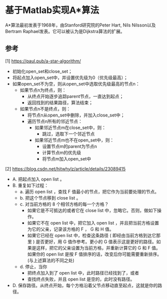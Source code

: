 # 基于Matlab实现A*算法

A*算法最初发表于1968年，由Stanford研究院的Peter Hart, Nils Nilsson以及Bertram Raphael发表。它可以被认为是Dijkstra算法的扩展。

## 参考

[1] https://paul.pub/a-star-algorithm/

* 初始化open_set和close_set；
* 将起点加入open_set中，并设置优先级为0（优先级最高）；
* 如果open_set不为空，则从open_set中选取优先级最高的节点n：
    * 如果节点n为终点，则：
        * 从终点开始逐步追踪parent节点，一直达到起点；
        * 返回找到的结果路径，算法结束；
    * 如果节点n不是终点，则：
        * 将节点n从open_set中删除，并加入close_set中；
        * 遍历节点n所有的邻近节点：
            * 如果邻近节点m在close_set中，则：
                * 跳过，选取下一个邻近节点
            * 如果邻近节点m也不在open_set中，则：
                * 设置节点m的parent为节点n
                * 计算节点m的优先级
                * 将节点m加入open_set中

[2] https://blog.csdn.net/hitwhylz/article/details/23089415
* A. 把起点加入 open list 。
* B. 重复如下过程：
    * a. 遍历 open list ，查找 F 值最小的节点，把它作为当前要处理的节点。
    * b. 把这个节点移到 close list 。
    * c. 对当前方格的 8 个相邻方格的每一个方格？
       * 如果它是不可抵达的或者它在 close list 中，忽略它。否则，做如下操作。
       * 如果它不在 open list 中，把它加入 open list ，并且把当前方格设置为它的父亲，记录该方格的 F ， G 和 H 值。
       * 如果它已经在 open list 中，检查这条路径 ( 即经由当前方格到达它那里 ) 是否更好，用 G 值作参考。更小的 G 值表示这是更好的路径。如果是这样，把它的父亲设置为当前方格，并重新计算它的 G 和 F 值。如果你的 open list 是按 F 值排序的话，改变后你可能需要重新排序。
       (与上述算法的不同之处)
    * d. 停止，当你
       * 把终点加入到了 open list 中，此时路径已经找到了，或者
       * 查找终点失败，并且 open list 是空的，此时没有路径。
* D. 保存路径。从终点开始，每个方格沿着父节点移动直至起点，这就是你的路径。